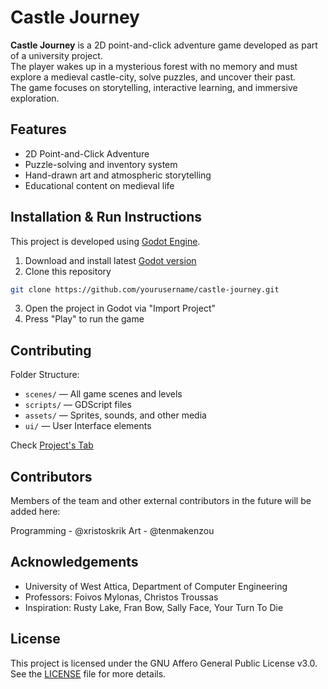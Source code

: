 # Castle Journey

**Castle Journey** is a 2D point-and-click adventure game developed as part of a university project.  
The player wakes up in a mysterious forest with no memory and must explore a medieval castle-city, solve puzzles, and uncover their past.  
The game focuses on storytelling, interactive learning, and immersive exploration.

## Features

- 2D Point-and-Click Adventure
- Puzzle-solving and inventory system
- Hand-drawn art and atmospheric storytelling
- Educational content on medieval life

## Installation & Run Instructions

This project is developed using [Godot Engine](https://godotengine.org/).

1. Download and install latest [Godot version](https://godotengine.org/download/)
2. Clone this repository 
```bash
git clone https://github.com/yourusername/castle-journey.git
```
3. Open the project in Godot via "Import Project"
4. Press "Play" to run the game

## Contributing

Folder Structure:
- `scenes/` — All game scenes and levels
- `scripts/` — GDScript files
- `assets/` — Sprites, sounds, and other media
- `ui/` — User Interface elements

Check [Project's Tab](https://github.com/marios-pz/castle-journey/projects?query=is%3Aopen)

## Contributors

Members of the team and other external contributors in the future will be added here: 

Programming - @xristoskrik 
Art - @tenmakenzou

## Acknowledgements

- University of West Attica, Department of Computer Engineering
- Professors: Foivos Mylonas, Christos Troussas
- Inspiration: Rusty Lake, Fran Bow, Sally Face, Your Turn To Die

## License

This project is licensed under the GNU Affero General Public License v3.0.  
See the [LICENSE](./LICENSE) file for more details.
